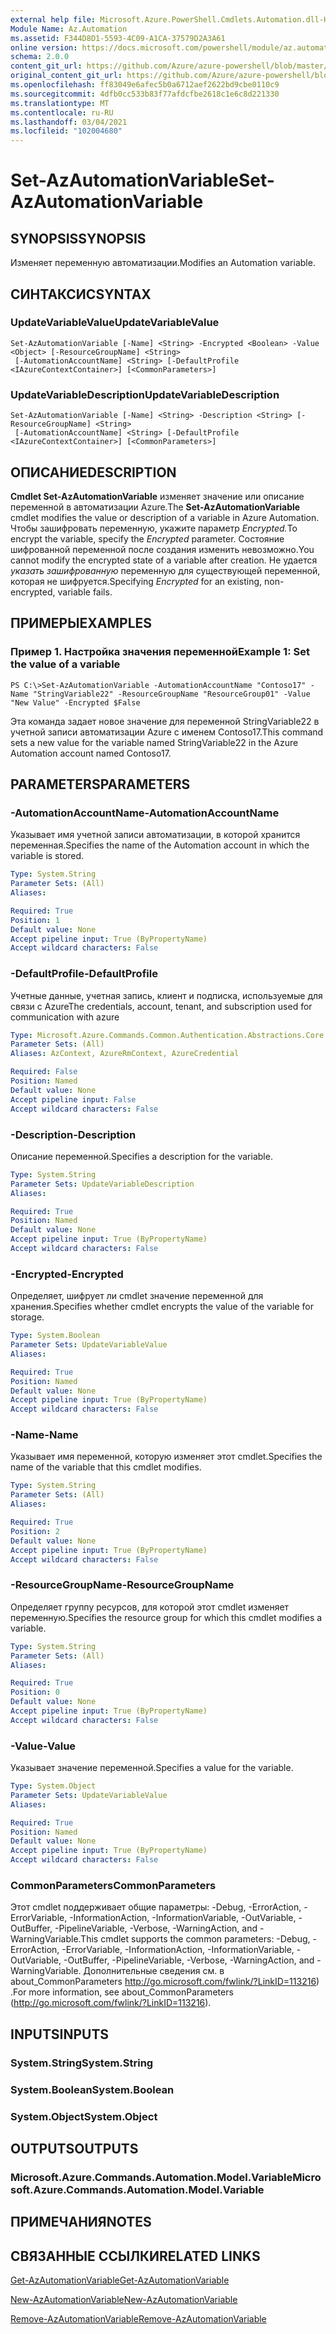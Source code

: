 ```yaml
---
external help file: Microsoft.Azure.PowerShell.Cmdlets.Automation.dll-Help.xml
Module Name: Az.Automation
ms.assetid: F344D8D1-5593-4C09-A1CA-37579D2A3A61
online version: https://docs.microsoft.com/powershell/module/az.automation/set-azautomationvariable
schema: 2.0.0
content_git_url: https://github.com/Azure/azure-powershell/blob/master/src/Automation/Automation/help/Set-AzAutomationVariable.md
original_content_git_url: https://github.com/Azure/azure-powershell/blob/master/src/Automation/Automation/help/Set-AzAutomationVariable.md
ms.openlocfilehash: ff83049e6afec5b0a6712aef2622bd9cbe0110c9
ms.sourcegitcommit: 4dfb0cc533b83f77afdcfbe2618c1e6c8d221330
ms.translationtype: MT
ms.contentlocale: ru-RU
ms.lasthandoff: 03/04/2021
ms.locfileid: "102004680"
---
```

# <span data-ttu-id="de12f-101">Set-AzAutomationVariable</span><span class="sxs-lookup"><span data-stu-id="de12f-101">Set-AzAutomationVariable</span></span>

## <span data-ttu-id="de12f-102">SYNOPSIS</span><span class="sxs-lookup"><span data-stu-id="de12f-102">SYNOPSIS</span></span>
<span data-ttu-id="de12f-103">Изменяет переменную автоматизации.</span><span class="sxs-lookup"><span data-stu-id="de12f-103">Modifies an Automation variable.</span></span>

## <span data-ttu-id="de12f-104">СИНТАКСИС</span><span class="sxs-lookup"><span data-stu-id="de12f-104">SYNTAX</span></span>

### <span data-ttu-id="de12f-105">UpdateVariableValue</span><span class="sxs-lookup"><span data-stu-id="de12f-105">UpdateVariableValue</span></span>
```
Set-AzAutomationVariable [-Name] <String> -Encrypted <Boolean> -Value <Object> [-ResourceGroupName] <String>
 [-AutomationAccountName] <String> [-DefaultProfile <IAzureContextContainer>] [<CommonParameters>]
```

### <span data-ttu-id="de12f-106">UpdateVariableDescription</span><span class="sxs-lookup"><span data-stu-id="de12f-106">UpdateVariableDescription</span></span>
```
Set-AzAutomationVariable [-Name] <String> -Description <String> [-ResourceGroupName] <String>
 [-AutomationAccountName] <String> [-DefaultProfile <IAzureContextContainer>] [<CommonParameters>]
```

## <span data-ttu-id="de12f-107">ОПИСАНИЕ</span><span class="sxs-lookup"><span data-stu-id="de12f-107">DESCRIPTION</span></span>
<span data-ttu-id="de12f-108">**Cmdlet Set-AzAutomationVariable** изменяет значение или описание переменной в автоматизации Azure.</span><span class="sxs-lookup"><span data-stu-id="de12f-108">The **Set-AzAutomationVariable** cmdlet modifies the value or description of a variable in Azure Automation.</span></span>
<span data-ttu-id="de12f-109">Чтобы зашифровать переменную, укажите параметр *Encrypted.*</span><span class="sxs-lookup"><span data-stu-id="de12f-109">To encrypt the variable, specify the *Encrypted* parameter.</span></span>
<span data-ttu-id="de12f-110">Состояние шифрованной переменной после создания изменить невозможно.</span><span class="sxs-lookup"><span data-stu-id="de12f-110">You cannot modify the encrypted state of a variable after creation.</span></span>
<span data-ttu-id="de12f-111">Не удается *указать зашифрованную* переменную для существующей переменной, которая не шифруется.</span><span class="sxs-lookup"><span data-stu-id="de12f-111">Specifying *Encrypted* for an existing, non-encrypted, variable fails.</span></span>

## <span data-ttu-id="de12f-112">ПРИМЕРЫ</span><span class="sxs-lookup"><span data-stu-id="de12f-112">EXAMPLES</span></span>

### <span data-ttu-id="de12f-113">Пример 1. Настройка значения переменной</span><span class="sxs-lookup"><span data-stu-id="de12f-113">Example 1: Set the value of a variable</span></span>
```
PS C:\>Set-AzAutomationVariable -AutomationAccountName "Contoso17" -Name "StringVariable22" -ResourceGroupName "ResourceGroup01" -Value "New Value" -Encrypted $False
```

<span data-ttu-id="de12f-114">Эта команда задает новое значение для переменной StringVariable22 в учетной записи автоматизации Azure с именем Contoso17.</span><span class="sxs-lookup"><span data-stu-id="de12f-114">This command sets a new value for the variable named StringVariable22 in the Azure Automation account named Contoso17.</span></span>

## <span data-ttu-id="de12f-115">PARAMETERS</span><span class="sxs-lookup"><span data-stu-id="de12f-115">PARAMETERS</span></span>

### <span data-ttu-id="de12f-116">-AutomationAccountName</span><span class="sxs-lookup"><span data-stu-id="de12f-116">-AutomationAccountName</span></span>
<span data-ttu-id="de12f-117">Указывает имя учетной записи автоматизации, в которой хранится переменная.</span><span class="sxs-lookup"><span data-stu-id="de12f-117">Specifies the name of the Automation account in which the variable is stored.</span></span>

```yaml
Type: System.String
Parameter Sets: (All)
Aliases:

Required: True
Position: 1
Default value: None
Accept pipeline input: True (ByPropertyName)
Accept wildcard characters: False
```

### <span data-ttu-id="de12f-118">-DefaultProfile</span><span class="sxs-lookup"><span data-stu-id="de12f-118">-DefaultProfile</span></span>
<span data-ttu-id="de12f-119">Учетные данные, учетная запись, клиент и подписка, используемые для связи с Azure</span><span class="sxs-lookup"><span data-stu-id="de12f-119">The credentials, account, tenant, and subscription used for communication with azure</span></span>

```yaml
Type: Microsoft.Azure.Commands.Common.Authentication.Abstractions.Core.IAzureContextContainer
Parameter Sets: (All)
Aliases: AzContext, AzureRmContext, AzureCredential

Required: False
Position: Named
Default value: None
Accept pipeline input: False
Accept wildcard characters: False
```

### <span data-ttu-id="de12f-120">-Description</span><span class="sxs-lookup"><span data-stu-id="de12f-120">-Description</span></span>
<span data-ttu-id="de12f-121">Описание переменной.</span><span class="sxs-lookup"><span data-stu-id="de12f-121">Specifies a description for the variable.</span></span>

```yaml
Type: System.String
Parameter Sets: UpdateVariableDescription
Aliases:

Required: True
Position: Named
Default value: None
Accept pipeline input: True (ByPropertyName)
Accept wildcard characters: False
```

### <span data-ttu-id="de12f-122">-Encrypted</span><span class="sxs-lookup"><span data-stu-id="de12f-122">-Encrypted</span></span>
<span data-ttu-id="de12f-123">Определяет, шифрует ли cmdlet значение переменной для хранения.</span><span class="sxs-lookup"><span data-stu-id="de12f-123">Specifies whether cmdlet encrypts the value of the variable for storage.</span></span>

```yaml
Type: System.Boolean
Parameter Sets: UpdateVariableValue
Aliases:

Required: True
Position: Named
Default value: None
Accept pipeline input: True (ByPropertyName)
Accept wildcard characters: False
```

### <span data-ttu-id="de12f-124">-Name</span><span class="sxs-lookup"><span data-stu-id="de12f-124">-Name</span></span>
<span data-ttu-id="de12f-125">Указывает имя переменной, которую изменяет этот cmdlet.</span><span class="sxs-lookup"><span data-stu-id="de12f-125">Specifies the name of the variable that this cmdlet modifies.</span></span>

```yaml
Type: System.String
Parameter Sets: (All)
Aliases:

Required: True
Position: 2
Default value: None
Accept pipeline input: True (ByPropertyName)
Accept wildcard characters: False
```

### <span data-ttu-id="de12f-126">-ResourceGroupName</span><span class="sxs-lookup"><span data-stu-id="de12f-126">-ResourceGroupName</span></span>
<span data-ttu-id="de12f-127">Определяет группу ресурсов, для которой этот cmdlet изменяет переменную.</span><span class="sxs-lookup"><span data-stu-id="de12f-127">Specifies the resource group for which this cmdlet modifies a variable.</span></span>

```yaml
Type: System.String
Parameter Sets: (All)
Aliases:

Required: True
Position: 0
Default value: None
Accept pipeline input: True (ByPropertyName)
Accept wildcard characters: False
```

### <span data-ttu-id="de12f-128">-Value</span><span class="sxs-lookup"><span data-stu-id="de12f-128">-Value</span></span>
<span data-ttu-id="de12f-129">Указывает значение переменной.</span><span class="sxs-lookup"><span data-stu-id="de12f-129">Specifies a value for the variable.</span></span>

```yaml
Type: System.Object
Parameter Sets: UpdateVariableValue
Aliases:

Required: True
Position: Named
Default value: None
Accept pipeline input: True (ByPropertyName)
Accept wildcard characters: False
```

### <span data-ttu-id="de12f-130">CommonParameters</span><span class="sxs-lookup"><span data-stu-id="de12f-130">CommonParameters</span></span>
<span data-ttu-id="de12f-131">Этот cmdlet поддерживает общие параметры: -Debug, -ErrorAction, -ErrorVariable, -InformationAction, -InformationVariable, -OutVariable, -OutBuffer, -PipelineVariable, -Verbose, -WarningAction, and -WarningVariable.</span><span class="sxs-lookup"><span data-stu-id="de12f-131">This cmdlet supports the common parameters: -Debug, -ErrorAction, -ErrorVariable, -InformationAction, -InformationVariable, -OutVariable, -OutBuffer, -PipelineVariable, -Verbose, -WarningAction, and -WarningVariable.</span></span> <span data-ttu-id="de12f-132">Дополнительные сведения см. в about_CommonParameters http://go.microsoft.com/fwlink/?LinkID=113216) .</span><span class="sxs-lookup"><span data-stu-id="de12f-132">For more information, see about_CommonParameters (http://go.microsoft.com/fwlink/?LinkID=113216).</span></span>

## <span data-ttu-id="de12f-133">INPUTS</span><span class="sxs-lookup"><span data-stu-id="de12f-133">INPUTS</span></span>

### <span data-ttu-id="de12f-134">System.String</span><span class="sxs-lookup"><span data-stu-id="de12f-134">System.String</span></span>

### <span data-ttu-id="de12f-135">System.Boolean</span><span class="sxs-lookup"><span data-stu-id="de12f-135">System.Boolean</span></span>

### <span data-ttu-id="de12f-136">System.Object</span><span class="sxs-lookup"><span data-stu-id="de12f-136">System.Object</span></span>

## <span data-ttu-id="de12f-137">OUTPUTS</span><span class="sxs-lookup"><span data-stu-id="de12f-137">OUTPUTS</span></span>

### <span data-ttu-id="de12f-138">Microsoft.Azure.Commands.Automation.Model.Variable</span><span class="sxs-lookup"><span data-stu-id="de12f-138">Microsoft.Azure.Commands.Automation.Model.Variable</span></span>

## <span data-ttu-id="de12f-139">ПРИМЕЧАНИЯ</span><span class="sxs-lookup"><span data-stu-id="de12f-139">NOTES</span></span>

## <span data-ttu-id="de12f-140">СВЯЗАННЫЕ ССЫЛКИ</span><span class="sxs-lookup"><span data-stu-id="de12f-140">RELATED LINKS</span></span>

[<span data-ttu-id="de12f-141">Get-AzAutomationVariable</span><span class="sxs-lookup"><span data-stu-id="de12f-141">Get-AzAutomationVariable</span></span>](./Get-AzAutomationVariable.md)

[<span data-ttu-id="de12f-142">New-AzAutomationVariable</span><span class="sxs-lookup"><span data-stu-id="de12f-142">New-AzAutomationVariable</span></span>](./New-AzAutomationVariable.md)

[<span data-ttu-id="de12f-143">Remove-AzAutomationVariable</span><span class="sxs-lookup"><span data-stu-id="de12f-143">Remove-AzAutomationVariable</span></span>](./Remove-AzAutomationVariable.md)


